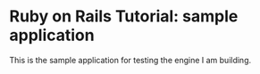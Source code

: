 # Ruby on Rails Tutorial: sample application

This is the sample application for testing the engine I am building.
